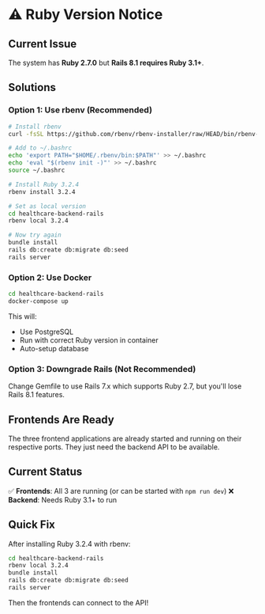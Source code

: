 # ⚠️ Ruby Version Notice

## Current Issue

The system has **Ruby 2.7.0** but **Rails 8.1 requires Ruby 3.1+**.

## Solutions

### Option 1: Use rbenv (Recommended)

```bash
# Install rbenv
curl -fsSL https://github.com/rbenv/rbenv-installer/raw/HEAD/bin/rbenv-installer | bash

# Add to ~/.bashrc
echo 'export PATH="$HOME/.rbenv/bin:$PATH"' >> ~/.bashrc
echo 'eval "$(rbenv init -)"' >> ~/.bashrc
source ~/.bashrc

# Install Ruby 3.2.4
rbenv install 3.2.4

# Set as local version
cd healthcare-backend-rails
rbenv local 3.2.4

# Now try again
bundle install
rails db:create db:migrate db:seed
rails server
```

### Option 2: Use Docker

```bash
cd healthcare-backend-rails
docker-compose up
```

This will:
- Use PostgreSQL
- Run with correct Ruby version in container
- Auto-setup database

### Option 3: Downgrade Rails (Not Recommended)

Change Gemfile to use Rails 7.x which supports Ruby 2.7, but you'll lose Rails 8.1 features.

## Frontends Are Ready

The three frontend applications are already started and running on their respective ports. They just need the backend API to be available.

## Current Status

✅ **Frontends**: All 3 are running (or can be started with `npm run dev`)
❌ **Backend**: Needs Ruby 3.1+ to run

## Quick Fix

After installing Ruby 3.2.4 with rbenv:
```bash
cd healthcare-backend-rails
rbenv local 3.2.4
bundle install
rails db:create db:migrate db:seed
rails server
```

Then the frontends can connect to the API!


